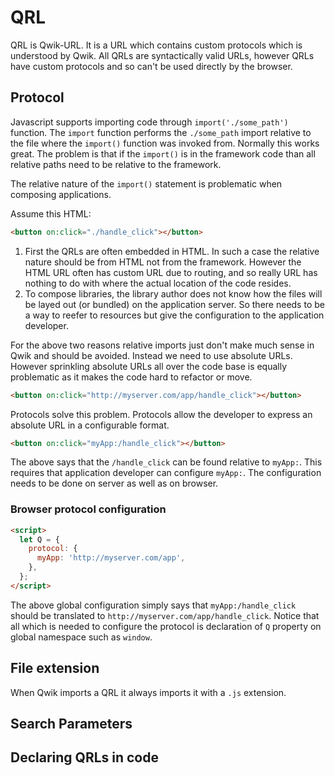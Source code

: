 # QRL

QRL is Qwik-URL. It is a URL which contains custom protocols which is understood by Qwik. All QRLs are syntactically valid URLs, however QRLs have custom protocols and so can't be used directly by the browser.

## Protocol

Javascript supports importing code through `import('./some_path')` function. The `import` function performs the `./some_path` import relative to the file where the `import()` function was invoked from. Normally this works great. The problem is that if the `import()` is in the framework code than all relative paths need to be relative to the framework.

The relative nature of the `import()` statement is problematic when composing applications.

Assume this HTML:

```html
<button on:click="./handle_click"></button>
```

1. First the QRLs are often embedded in HTML. In such a case the relative nature should be from HTML not from the framework. However the HTML URL often has custom URL due to routing, and so really URL has nothing to do with where the actual location of the code resides.
2. To compose libraries, the library author does not know how the files will be layed out (or bundled) on the application server. So there needs to be a way to reefer to resources but give the configuration to the application developer.

For the above two reasons relative imports just don't make much sense in Qwik and should be avoided. Instead we need to use absolute URLs. However sprinkling absolute URLs all over the code base is equally problematic as it makes the code hard to refactor or move.

```html
<button on:click="http://myserver.com/app/handle_click"></button>
```

Protocols solve this problem. Protocols allow the developer to express an absolute URL in a configurable format.

```html
<button on:click="myApp:/handle_click"></button>
```

The above says that the `/handle_click` can be found relative to `myApp:`. This requires that application developer can configure `myApp:`. The configuration needs to be done on server as well as on browser.

### Browser protocol configuration

```html
<script>
  let Q = {
    protocol: {
      myApp: 'http://myserver.com/app',
    },
  };
</script>
```

The above global configuration simply says that `myApp:/handle_click` should be translated to `http://myserver.com/app/handle_click`. Notice that all which is needed to configure the protocol is declaration of `Q` property on global namespace such as `window`.

## File extension

When Qwik imports a QRL it always imports it with a `.js` extension.

## Search Parameters

## Declaring QRLs in code
